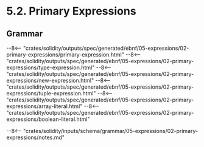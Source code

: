 <!-- This file is generated automatically by infrastructure scripts. Please don't edit by hand. -->

# 5.2. Primary Expressions

## Grammar

--8<-- "crates/solidity/outputs/spec/generated/ebnf/05-expressions/02-primary-expressions/primary-expression.html"
--8<-- "crates/solidity/outputs/spec/generated/ebnf/05-expressions/02-primary-expressions/type-expression.html"
--8<-- "crates/solidity/outputs/spec/generated/ebnf/05-expressions/02-primary-expressions/new-expression.html"
--8<-- "crates/solidity/outputs/spec/generated/ebnf/05-expressions/02-primary-expressions/tuple-expression.html"
--8<-- "crates/solidity/outputs/spec/generated/ebnf/05-expressions/02-primary-expressions/array-literal.html"
--8<-- "crates/solidity/outputs/spec/generated/ebnf/05-expressions/02-primary-expressions/boolean-literal.html"

--8<-- "crates/solidity/inputs/schema/grammar/05-expressions/02-primary-expressions/notes.md"
